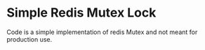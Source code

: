 # Simple Redis Mutex Lock
Code is a simple implementation of redis Mutex and not meant for production use.  